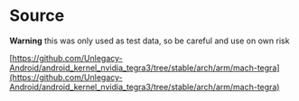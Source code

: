 
# Source

**Warning** this was only used as test data, so be careful and use on own risk

[https://github.com/Unlegacy-Android/android_kernel_nvidia_tegra3/tree/stable/arch/arm/mach-tegra](https://github.com/Unlegacy-Android/android_kernel_nvidia_tegra3/tree/stable/arch/arm/mach-tegra)
